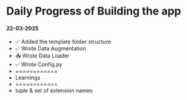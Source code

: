 # Daily Progress of Building the app

#### 22-03-2025

- ✅ Added the template folder structure
- ✅ Wrote Data Augmentation
- 📥 Wrote Data Loader
- ✅ Wrote Config.py
- ============
- Learnings
- ============
- tuple & set of extension names
